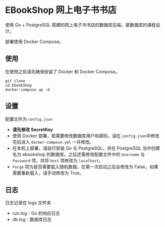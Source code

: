 # EBookShop 网上电子书书店

使用 Go + PostgreSQL 搭建的网上电子书书店的数据库后端，是数据库的课程设计。

部署使用 Docker Compose。

## 使用

在使用之前请先确保安装了 Docker 和 Docker Compose。

``` shell
git clone 
cd EbookShop
docker-compose up -d
```

## 设置

配置文件为 `config.json`

- **请先修改 SecretKey**
- 使用 Docker 部署，若需要修改数据库用户和密码，请在 `config.json`中修改完后进入 `docker-compose.yml` 一并修改。
- 在本机上部署，请自行安装 Go 与 PostgreSQL，并在 PostgreSQL 当中创建名为 ebookshop 的数据库。之后还需修改配置文件中的 `Username` 与 `Password` 项，并将 `host` 项修改为 `localhost`。
- `Forge` 项为是否需要载入随机数据。在第一次启动之后会修改为 False，如果需要重新载入，请手动修改为 True。

## 日志

日志记录在 logs 文件夹

- run.log：Go 的响应日志
- db.log：数据库日志